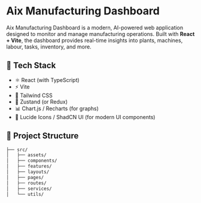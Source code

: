 # Aix Manufacturing Dashboard

Aix Manufacturing Dashboard is a modern, AI-powered web application designed to monitor and manage manufacturing operations. Built with **React + Vite**, the dashboard provides real-time insights into plants, machines, labour, tasks, inventory, and more.

## 🚀 Tech Stack

- ⚛️ React (with TypeScript)
- ⚡ Vite
- 💨 Tailwind CSS
- 🧠 Zustand (or Redux)
- 📊 Chart.js / Recharts (for graphs)
- 🎯 Lucide Icons / ShadCN UI (for modern UI components)

## 📁 Project Structure

```bash
├── src/
│   ├── assets/
│   ├── components/
│   ├── features/
│   ├── layouts/
│   ├── pages/
│   ├── routes/
│   ├── services/
│   └── utils/

